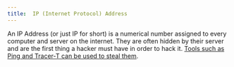 ```yaml
---
title:  IP (Internet Protocol) Address
---
```

An IP Address (or just IP for short) is a numerical number assigned to every computer and server on the internet. They are often hidden by their server and are the first thing a hacker must have in order to hack it. [Tools such as Ping and Tracer-T can be used to steal them](/tutorials/advanced-hacking-methods).
